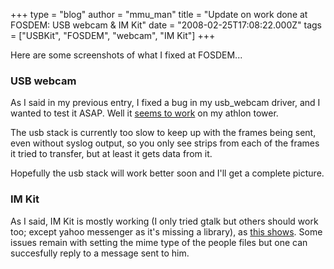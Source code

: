 +++
type = "blog"
author = "mmu_man"
title = "Update on work done at FOSDEM: USB webcam & IM Kit"
date = "2008-02-25T17:08:22.000Z"
tags = ["USBKit", "FOSDEM", "webcam", "IM Kit"]
+++

Here are some screenshots of what I fixed at FOSDEM...

<!--more-->

<h3>USB webcam</h3>
As I said in my previous entry, I fixed a bug in my usb_webcam driver, and I wanted to test it ASAP.
Well it <a href="http://revolf.free.fr/beos/shots/shot_haiku_usb_webcam_001.png">seems to work</a> on my athlon tower.

The usb stack is currently too slow to keep up with the frames being sent, even without syslog output, so you only see strips from each of the frames it tried to transfer, but at least it gets data from it.

Hopefully the usb stack will work better soon and I'll get a complete picture.

<h3>IM Kit</h3>
As I said, IM Kit is mostly working (I only tried gtalk but others should work too; except yahoo messenger as it's missing a library), as <a href="http://revolf.free.fr/beos/shots/shot_haiku_im_kit_001.png">this shows</a>.
Some issues remain with setting the mime type of the people files but one can succesfully reply to a message sent to him.
